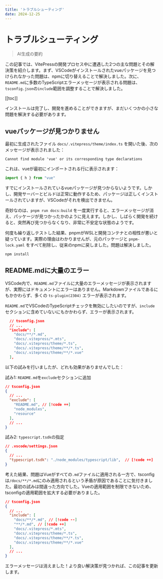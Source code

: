 ```yaml
---
title: 'トラブルシューティング'
date: 2024-12-25
---
```


# トラブルシューティング

> AI生成の要約

<!-- excerpt -->

この記事では、VitePressの開発プロセス中に遭遇した2つの主な問題とその解決策を紹介します。まず、VSCodeがインストールされたvueパッケージを見つけられなかった問題は、npmに切り替えることで解決しました。次に、`README.md`に多数のTypeScriptエラーメッセージが表示される問題は、`tsconfig.json`の`include`範囲を調整することで解決しました。

<!-- excerpt -->

[[toc]]

インストールは完了し、開発を進めることができますが、まだいくつかの小さな問題を解決する必要があります。

## vueパッケージが見つかりません

最初に生成されたファイル `docs/.vitepress/theme/index.ts` を開いた後、次のメッセージが表示されました：

```
Cannot find module 'vue' or its corresponding type declarations
```

これは、vueが最初にインポートされる行に表示されます：

```typescript
import { h } from "vue"
```

すでにインストールされているvueパッケージが見つからないようです。しかし、開発サーバーとビルドは正常に動作するため、パッケージは正しくインストールされていますが、VSCodeがそれを検出できません。

奇妙なのは、`pnpm run docs:build` を一度実行すると、エラーメッセージが消え、パッケージが見つかったかのように見えます。しかし、しばらく開発を続けると、突然再び見つからなくなり、非常に不安定な状態のようです。

何度も繰り返しテストした結果、pnpmがWSLと開発コンテナとの相性が悪いと疑っています。実際の理由はわかりませんが、元のパッケージと `pnpm-lock.yaml` をすべて削除し、従来のnpmに戻しました。問題は解決しました。

```bash
npm install
```

## README.mdに大量のエラー

VSCode内で、`README.md`ファイルに大量のエラーメッセージが表示されますが、実際にはドキュメントにエラーはありません。Markdownファイルであるにもかかわらず、多くの `ts-plugin(2304)` エラーが表示されます。

`README.md`でVSCodeのTypeScriptチェックを無効にしたいのですが、`include`セクションに含めていないにもかかわらず、エラーが表示されます。

```json
  // tsconfig.json
  // ...
  "include": [
    "docs/**/*.md",
    "docs/.vitepress/*.mts",
    "docs/.vitepress/theme/*.ts",
    "docs/.vitepress/theme/**/*.ts",
    "docs/.vitepress/theme/**/*.vue"
  ],
```

以下の試みを行いましたが、どれも効果がありませんでした：

試み1: `README.md`を`exclude`セクションに追加

```json
// tsconfig.json
{
  // ...
  "exclude": [
    "README.md", // [!code ++]
    "node_modules",
    "resource"
  ],
  // ...
}
```

試み2: `typescript.tsdk`の指定

```json
// .vscode/settings.json
{
  // ...
  "typescript.tsdk": "./node_modules/typescript/lib",  // [!code ++]
}
```

考えた結果、問題はVueがすべての`.md`ファイルに適用される一方で、tsconfigは`/docs/**/*.md`にのみ適用されるという矛盾が原因であることに気付きました。最初の試みは間違った方向でした。Vueの適用範囲を制限できないため、tsconfigの適用範囲を拡大する必要がありました。

```json
// tsconfig.json
{
  // ...
  "include": [
    "docs/**/*.md", // [!code --]
    "**/*.md", // [!code ++]
    "docs/.vitepress/*.mts",
    "docs/.vitepress/theme/*.ts",
    "docs/.vitepress/theme/**/*.ts",
    "docs/.vitepress/theme/**/*.vue"
  ],
  // ...
}
```

エラーメッセージは消えました！より良い解決策が見つかれば、この記事を更新します。
